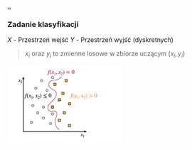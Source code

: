 [..](../wsi.md)

### Zadanie klasyfikacji

$X$ - Przestrzeń wejść
$Y$ - Przestrzeń wyjść (dyskretnych)

> $x_i$ oraz $y_i$ to zmienne losowe w zbiorze uczącym $(x_i, y_i)$

![](img/2023-11-16-10-43-50.png)
